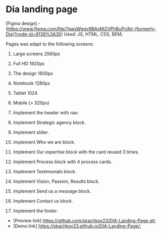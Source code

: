 # Dia landing page
[Figma design] - (https://www.figma.com/file/7qwsWggv9BAxMi2VPhBuPr/Air-(formerly-Dia)?node-id=9138%3A35)
Used: JS, HTML, CSS, BEM;

Pages was adapt to the following screens:

1. Large screens 2560px
2. Full HD 1920px
3. The design 1600px
4. Notebook 1280px
5. Tablet 1024
6. Mobile (> 320px)

1. Implement the header with nav.
2. Implement Strategic agency block.
3. Implement slider.
4. Implement Who we are block.
5. Implement Our expertise block with the card reused 3 times.
6. Implement Process block with 4 process cards.
7. Implement Testimonials block.
8. Implement Vision, Passion, Results block.
9. Implement Send us a message block.
10. Implement Contact us block.
11. Implement the footer.

 - [Preview link] https://github.com/skachkov23/DIA-Landing-Page.git;
 - [Demo link] https://skachkov23.github.io/DIA-Landing-Page/;
